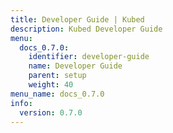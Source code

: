 ```yaml
---
title: Developer Guide | Kubed
description: Kubed Developer Guide
menu:
  docs_0.7.0:
    identifier: developer-guide
    name: Developer Guide
    parent: setup
    weight: 40
menu_name: docs_0.7.0
info:
  version: 0.7.0
---
```



